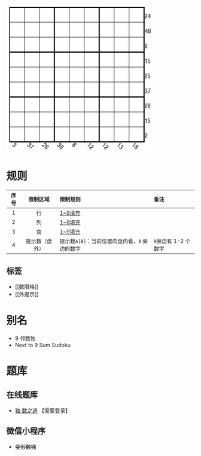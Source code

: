 ![](../../../images/sudoku/9邻数独.png)

# 规则
| 序号  |  限制区域   | 限制规则                         | 备注             |
|:---:|:-------:|:-----------------------------|:---------------|
|  1  |    行    | [1~9填充]                      |                |
|  2  |    列    | [1~9填充]                      |                |
|  3  |    宫    | [1~9填充]                      |                |
|  4  | 提示数（盘外） | 提示数`A[B]`：当前位置向盘内看，`9` 旁边的数字 | `9`旁边有 1-2 个数字 |

## 标签

- [[数限格]]
- [[外提示]]

# 别名

- 9 邻数独
- Next to 9 Sum Sudoku

# 题库

## 在线题库
- [独·数之道](http://www.sudokufans.org.cn/lx/game.index.php?type=9n) 【需要登录】

## 微信小程序
- ~~变形数独~~

[1~9填充]: ../../../rules.md#1to9填充